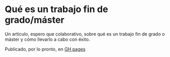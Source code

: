# Qué es un trabajo fin de grado/máster

Un artículo, espero que colaborativo, sobre qué es un trabajo fin de
grado o máster y cómo llevarlo a cabo con éxito.

Publicado, por lo pronto, en [GH pages](https://jj.github.io/que-es-un-trabajo-fin-de-x)
